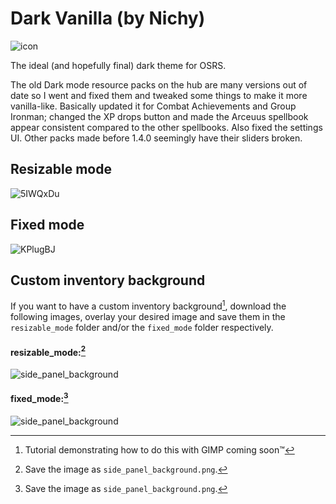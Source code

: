 # Dark Vanilla (by Nichy)

![icon](https://user-images.githubusercontent.com/72536899/136247692-4de51979-c31f-4604-a8d8-ea6f623cc34b.png)

The ideal (and hopefully final) dark theme for OSRS.

The old Dark mode resource packs on the hub are many versions out of date so I went and fixed them and tweaked some things to make it more vanilla-like. Basically updated it for Combat Achievements and Group Ironman; changed the XP drops button and made the Arceuus spellbook appear consistent compared to the other spellbooks. Also fixed the settings UI. Other packs made before 1.4.0 seemingly have their sliders broken.

## Resizable mode
![5IWQxDu](https://user-images.githubusercontent.com/72536899/148256905-fd17699d-8bd3-4bb3-8dd7-489157965fc3.png)


## Fixed mode
![KPlugBJ](https://user-images.githubusercontent.com/72536899/148256934-75bccc6a-51c9-4b73-a1f7-b2793e5ae812.png)


## Custom inventory background
If you want to have a custom inventory background[^1], download the following images, overlay your desired image and save them in the `resizable_mode` folder and/or the `fixed_mode` folder respectively.

#### resizable_mode:[^2]
![side_panel_background](https://user-images.githubusercontent.com/72536899/148162691-87bedc1f-b87d-40e1-9930-a57331ceaae5.png)

#### fixed_mode:[^2]
![side_panel_background](https://user-images.githubusercontent.com/72536899/148162899-9ae8a48b-3d0a-496d-9fe1-81cea4a6d731.png)

[^1]: Tutorial demonstrating how to do this with GIMP coming soon™
[^2]: Save the image as `side_panel_background.png`.
